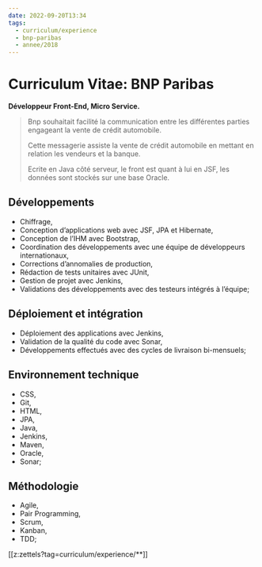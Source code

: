```yaml
---
date: 2022-09-20T13:34
tags:
  - curriculum/experience
  - bnp-paribas
  - annee/2018
---
```


# Curriculum Vitae: BNP Paribas

**Développeur Front-End, Micro Service.**

> Bnp souhaitait facilité la communication entre les différentes parties engageant la vente de crédit automobile.
> 
> Cette messagerie assiste la vente de crédit automobile en mettant en relation les vendeurs et la
> banque. 
> 
> Ecrite en Java côté serveur, le front est quant à lui en JSF, les données sont stockés sur une base Oracle.

## Développements

-   Chiffrage,
-   Conception d’applications web avec JSF, JPA et Hibernate,
-   Conception de l’IHM avec Bootstrap,
-   Coordination des développements avec une équipe de développeurs
    internationaux,
-   Corrections d’annomalies de production,
-   Rédaction de tests unitaires avec JUnit,
-   Gestion de projet avec Jenkins,
-   Validations des développements avec des testeurs intégrés à
    l’équipe;

## Déploiement et intégration

-   Déploiement des applications avec Jenkins,
-   Validation de la qualité du code avec Sonar,
-   Développements effectués avec des cycles de livraison bi-mensuels;

## Environnement technique

-   CSS,
-   Git,
-   HTML,
-   JPA,
-   Java,
-   Jenkins,
-   Maven,
-   Oracle,
-   Sonar;

## Méthodologie

-   Agile,
-   Pair Programming,
-   Scrum,
-   Kanban,
-   TDD;

[[z:zettels?tag=curriculum/experience/**]]
